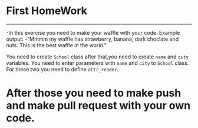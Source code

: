 # First HomeWork
 ----------------
 
-In this exercise you need to make your waffle with your code. Example output:
-"Mmmm my waffle has strawberry, banana, dark choclate and nuts. This is the best waffle in the world."

You need to create `School` class after that,you need to create `name` and `city` variables. You need to enter parameters with `name` and `city` to `School` class. For these two you need to define `attr_reader`. 

# After those you need to make push and make pull request with your own code.

